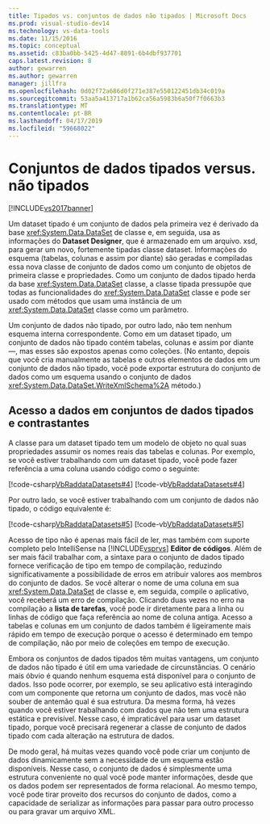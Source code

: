 ```yaml
---
title: Tipados vs. conjuntos de dados não tipados | Microsoft Docs
ms.prod: visual-studio-dev14
ms.technology: vs-data-tools
ms.date: 11/15/2016
ms.topic: conceptual
ms.assetid: c83ba0bb-5425-4d47-8891-6b4dbf937701
caps.latest.revision: 8
author: gewarren
ms.author: gewarren
manager: jillfra
ms.openlocfilehash: 0d02f72a686d0f271e387e550122451db34c019a
ms.sourcegitcommit: 53aa5a413717a1b62ca56a5983b6a50f7f0663b3
ms.translationtype: MT
ms.contentlocale: pt-BR
ms.lasthandoff: 04/17/2019
ms.locfileid: "59668022"
---
```

# <a name="typed-vs-untyped-datasets"></a>Conjuntos de dados tipados versus. não tipados
[!INCLUDE[vs2017banner](../includes/vs2017banner.md)]

Um dataset tipado é um conjunto de dados pela primeira vez é derivado da base <xref:System.Data.DataSet> de classe e, em seguida, usa as informações do **Dataset Designer**, que é armazenado em um arquivo. xsd, para gerar um novo, fortemente tipadas classe dataset. Informações do esquema (tabelas, colunas e assim por diante) são geradas e compiladas essa nova classe de conjunto de dados como um conjunto de objetos de primeira classe e propriedades. Como um conjunto de dados tipado herda da base <xref:System.Data.DataSet> classe, a classe tipada pressupõe que todas as funcionalidades do <xref:System.Data.DataSet> classe e pode ser usado com métodos que usam uma instância de um <xref:System.Data.DataSet> classe como um parâmetro.  
  
 Um conjunto de dados não tipado, por outro lado, não tem nenhum esquema interna correspondente. Como em um dataset tipado, um conjunto de dados não tipado contém tabelas, colunas e assim por diante —, mas esses são expostos apenas como coleções. (No entanto, depois que você cria manualmente as tabelas e outros elementos de dados em um conjunto de dados não tipado, você pode exportar estrutura do conjunto de dados como um esquema usando o conjunto de dados <xref:System.Data.DataSet.WriteXmlSchema%2A> método.)  
  
## <a name="contrasting-data-access-in-typed-and-untyped-datasets"></a>Acesso a dados em conjuntos de dados tipados e contrastantes  
 A classe para um dataset tipado tem um modelo de objeto no qual suas propriedades assumir os nomes reais das tabelas e colunas. Por exemplo, se você estiver trabalhando com um dataset tipado, você pode fazer referência a uma coluna usando código como o seguinte:  
  
 [!code-csharp[VbRaddataDatasets#4](../snippets/csharp/VS_Snippets_VBCSharp/VbRaddataDatasets/CS/Form1.cs#4)]
 [!code-vb[VbRaddataDatasets#4](../snippets/visualbasic/VS_Snippets_VBCSharp/VbRaddataDatasets/VB/Form1.vb#4)]  
  
 Por outro lado, se você estiver trabalhando com um conjunto de dados não tipado, o código equivalente é:  
  
 [!code-csharp[VbRaddataDatasets#5](../snippets/csharp/VS_Snippets_VBCSharp/VbRaddataDatasets/CS/Form1.cs#5)]
 [!code-vb[VbRaddataDatasets#5](../snippets/visualbasic/VS_Snippets_VBCSharp/VbRaddataDatasets/VB/Form1.vb#5)]  
  
 Acesso de tipo não é apenas mais fácil de ler, mas também com suporte completo pelo IntelliSense na [!INCLUDE[vsprvs](../includes/vsprvs-md.md)] **Editor de códigos**. Além de ser mais fácil trabalhar com, a sintaxe para o conjunto de dados tipado fornece verificação de tipo em tempo de compilação, reduzindo significativamente a possibilidade de erros em atribuir valores aos membros do conjunto de dados. Se você alterar o nome de uma coluna em sua <xref:System.Data.DataSet> de classe e, em seguida, compile o aplicativo, você receberá um erro de compilação. Clicando duas vezes no erro na compilação a **lista de tarefas**, você pode ir diretamente para a linha ou linhas de código que faça referência ao nome de coluna antiga. Acesso a tabelas e colunas em um conjunto de dados também é ligeiramente mais rápido em tempo de execução porque o acesso é determinado em tempo de compilação, não por meio de coleções em tempo de execução.  
  
 Embora os conjuntos de dados tipados têm muitas vantagens, um conjunto de dados não tipado é útil em uma variedade de circunstâncias. O cenário mais óbvio é quando nenhum esquema está disponível para o conjunto de dados. Isso pode ocorrer, por exemplo, se seu aplicativo está interagindo com um componente que retorna um conjunto de dados, mas você não souber de antemão qual é sua estrutura. Da mesma forma, há vezes quando você estiver trabalhando com dados que não tem uma estrutura estática e previsível. Nesse caso, é impraticável para usar um dataset tipado, porque você precisará regenerar a classe de conjunto de dados tipado com cada alteração na estrutura de dados.  
  
 De modo geral, há muitas vezes quando você pode criar um conjunto de dados dinamicamente sem a necessidade de um esquema estão disponíveis. Nesse caso, o conjunto de dados é simplesmente uma estrutura conveniente no qual você pode manter informações, desde que os dados podem ser representados de forma relacional. Ao mesmo tempo, você pode tirar proveito dos recursos do conjunto de dados, como a capacidade de serializar as informações para passar para outro processo ou para gravar um arquivo XML.
